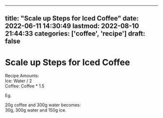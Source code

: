 
---
title: "Scale up Steps for Iced Coffee"
date: 2022-06-11 14:30:49
lastmod: 2022-08-10 21:44:33
categories: ['coffee', 'recipe']
draft: false
---


# Scale up Steps for Iced Coffee
Recipe Amounts:  
Ice: Water / 2  
Coffee: Coffee * 1.5

Eg.

20g coffee and 300g water becomes:  
30g, 300g water and 150g ice.

<!-- #public #coffee #recipe -->

<!-- {BearID:1E3F165D-2296-4D56-8D9B-FCDF52A97954-49872-00002C7A56F6B965} -->

